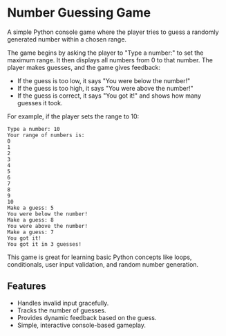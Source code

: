 # Number Guessing Game

A simple Python console game where the player tries to guess a randomly generated number within a chosen range.

The game begins by asking the player to "Type a number:" to set the maximum range. It then displays all numbers from 0 to that number. The player makes guesses, and the game gives feedback:

- If the guess is too low, it says "You were below the number!"
- If the guess is too high, it says "You were above the number!"
- If the guess is correct, it says "You got it!" and shows how many guesses it took.

For example, if the player sets the range to 10:
```text
Type a number: 10  
Your range of numbers is:  
0  
1  
2  
3  
4  
5  
6  
7  
8  
9  
10  
Make a guess: 5  
You were below the number!  
Make a guess: 8  
You were above the number!  
Make a guess: 7  
You got it!  
You got it in 3 guesses!
```
This game is great for learning basic Python concepts like loops, conditionals, user input validation, and random number generation.

## Features

- Handles invalid input gracefully.
- Tracks the number of guesses.
- Provides dynamic feedback based on the guess.
- Simple, interactive console-based gameplay.
